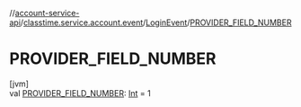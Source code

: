 //[account-service-api](../../../index.md)/[classtime.service.account.event](../index.md)/[LoginEvent](index.md)/[PROVIDER_FIELD_NUMBER](-p-r-o-v-i-d-e-r_-f-i-e-l-d_-n-u-m-b-e-r.md)

# PROVIDER_FIELD_NUMBER

[jvm]\
val [PROVIDER_FIELD_NUMBER](-p-r-o-v-i-d-e-r_-f-i-e-l-d_-n-u-m-b-e-r.md): [Int](https://kotlinlang.org/api/latest/jvm/stdlib/kotlin/-int/index.html) = 1
